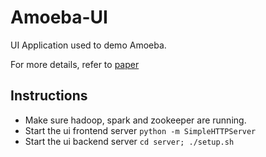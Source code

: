 # Amoeba-UI

UI Application used to demo Amoeba. 

For more details, refer to [paper](http://anilshanbhag.in/static/papers/amoeba_demo_vldb16.pdf)

Instructions
-----------

* Make sure hadoop, spark and zookeeper are running.
* Start the ui frontend server `python -m SimpleHTTPServer`
* Start the ui backend server `cd server; ./setup.sh`
